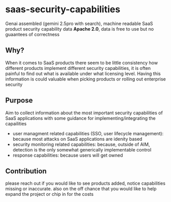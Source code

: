 # saas-security-capabilities
Genai assembled (gemini 2.5pro with search), machine readable SaaS product security capability data
**Apache 2.0**, data is free to use but no guaantees of correctness

## Why?
When it comes to SaaS products there seem to be little consistency how different products implement different security capabilities, it is often painful to find out what is available under what licensing level.
Having this information is could valuable when picking products or rolling out enterprise security

## Purpose
Aim to collect information about the most important security capabilities of SaaS applications with some guidance for implementing/integrating the capailities
* user managment related capabilities (SSO, user lifecycle management): because most attacks on SaaS applications are idenity based
* security monitoring related capabilities: because, outside of AIM, detection is the only somewhat generically implementable control
* response capabilities: because users will get owned

## Contribution
please reach out if you would like to see products added, notice capabilities missing or inaccurate. also on the off chance that you would like to help expand the project or chip in for the costs 
